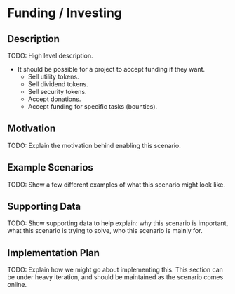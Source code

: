 # Funding / Investing  
## Description  
TODO: High level description.  
* It should be possible for a project to accept funding if they want.  
  * Sell utility tokens.  
  * Sell dividend tokens.  
  * Sell security tokens.  
  * Accept donations.  
  * Accept funding for specific tasks (bounties).  

## Motivation  
TODO: Explain the motivation behind enabling this scenario.  

## Example Scenarios  
TODO: Show a few different examples of what this scenario might look like.  

## Supporting Data  
TODO: Show supporting data to help explain: why this scenario is important, what this scenario is trying to solve, who this scenario is mainly for.  

## Implementation Plan  
TODO: Explain how we might go about implementing this. This section can be under heavy iteration, and should be maintained as the scenario comes online.  

